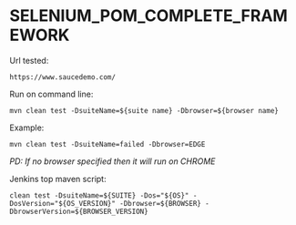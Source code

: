 # SELENIUM_POM_COMPLETE_FRAMEWORK

Url tested: 

    https://www.saucedemo.com/
    

Run on command line:

    mvn clean test -DsuiteName=${suite name} -Dbrowser=${browser name}

Example:

    mvn clean test -DsuiteName=failed -Dbrowser=EDGE

*PD: If no browser specified then it will run on CHROME*

Jenkins top maven script:

    clean test -DsuiteName=${SUITE} -Dos="${OS}" -DosVersion="${OS_VERSION}" -Dbrowser=${BROWSER} -DbrowserVersion=${BROWSER_VERSION}
